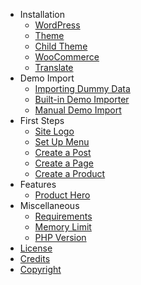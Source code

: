 - Installation
  - [WordPress](wordpress-installation.md)
  - [Theme](install-conj-wordpress-theme.md)
  - [Child Theme](install-conj-wordpress-child-theme.md)
  - [WooCommerce](install-woocommerce.md)
  - [Translate](translating-with-poedit.md)
- Demo Import
  - [Importing Dummy Data](importing-dummy-data.md)
  - [Built-in Demo Importer](built-in-demo-importer.md)
  - [Manual Demo Import](manual-demo-import.md)
- First Steps
  - [Site Logo](upload-site-logo.md)
  - [Set Up Menu](set-up-menu.md)
  - [Create a Post](create-post.md)
  - [Create a Page](create-page.md)
  - [Create a Product](create-product.md)
- Features
  - [Product Hero](product-hero.md)
- Miscellaneous
  - [Requirements](minimum-requirements.md)
  - [Memory Limit](wordpress-memory-limit.md)
  - [PHP Version](update-php-version.md)
- [License](conj-wordpress-theme-license.md)
- [Credits](conj-wordpress-theme-credits.md)
- [Copyright](conj-wordpress-theme-copyright.md)
